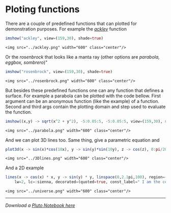 # Ploting functions

There are a couple of predefined functions that can plotted for demonstration purposes.
For example the [_ackley_](https://en.wikipedia.org/wiki/Ackley_function) function

```julia
imshow("ackley", view=(159,30), shade=true)
```

```@raw html
<img src="../ackley.png" width="600" class="center"/>
```

Or the *rosenbrock* that looks like a manta ray (other options are *parabola, eggbox,  sombrero*)"

```julia
imshow("rosenbrock", view=(159,30), shade=true)
```

```@raw html
<img src="../rosenbrock.png" width="600" class="center"/>
```

But besides these predefined functions one can any function that defines a surface.
For example a parabola can be plotted with the code bellow. First argument can be an anonymous function (like the example) of a function. Second and third args contain the plotting domain and step used to evaluate the function.

```julia
imshow((x,y) -> sqrt(x^2 + y^2), -5:0.05:5, -5:0.05:5, view=(159,30), shade=true, frame=:autoXYZg)
```

```@raw html
<img src="../parabola.png" width="600" class="center"/>
```

And we can plot 3D lines too. Same thing, give a parametric equation and

```julia
plot3d(x -> sin(x)*cos(10x), y -> sin(y)*sin(10y), z -> cos(z), 0:pi/200:pi, lt=2, lc=:brown, frame=:autoXYZg, show=true)
```

```@raw html
<img src="../3Dlines.png" width="600" class="center"/>
```

And a 2D example

```julia
lines(x -> cos(x) * x, y -> sin(y) * y, linspace(0,2.1pi,100), region=(-4,7,-5.5,2.5),
	lw=2, lc=:sienna, decorated=(quoted=true, const_label=" I am the center of the Universe", font=(34,"Times-Italic"), curved=true), aspect=:equal, show=true)
```

```@raw html
<img src="../universe.png" width="600" class="center"/>
```

---

*Download a [Pluto Notebook here](plot_funs.jl)*
